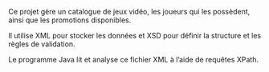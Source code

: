 Ce projet gère un catalogue de jeux vidéo, les joueurs qui les possèdent, ainsi que les promotions disponibles.

Il utilise XML pour stocker les données et XSD pour définir la structure et les règles de validation.

Le programme Java lit et analyse ce fichier XML à l’aide de requêtes XPath.
